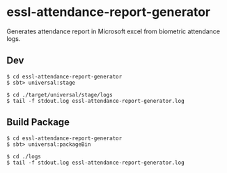 # essl-attendance-report-generator
Generates attendance report in Microsoft excel from biometric attendance logs.

## Dev
```
$ cd essl-attendance-report-generator
$ sbt> universal:stage 

$ cd ./target/universal/stage/logs
$ tail -f stdout.log essl-attendance-report-generator.log
```

## Build Package
```
$ cd essl-attendance-report-generator
$ sbt> universal:packageBin

$ cd ./logs
$ tail -f stdout.log essl-attendance-report-generator.log
```
